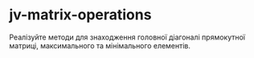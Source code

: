# jv-matrix-operations

Реалізуйте методи для знаходження головної діагоналі прямокутної матриці,
максимального та мінімального елементів.
